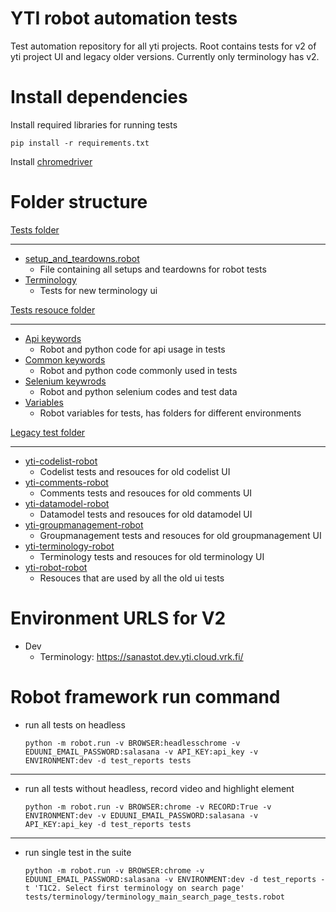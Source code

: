 YTI robot automation tests
===============================
Test automation repository for all yti projects. Root contains tests for v2 of yti project UI and legacy older versions. Currently only terminology has v2. 

Install dependencies
====================

Install required libraries for running tests
```
pip install -r requirements.txt
```

Install [chromedriver](https://chromedriver.chromium.org/downloads)

Folder structure
================
[Tests folder](tests)
____________________________
  * [setup_and_teardowns.robot](tests//setup_and_teardowns.robot)
    * File containing all setups and teardowns for robot tests
  * [Terminology](tests//Terminology)
    * Tests for new terminology ui

[Tests resouce folder](resouces)
________________________________
  * [Api keywords](resouces//api&#32;keywords)
    * Robot and python code for api usage in tests
  * [Common keywords](resouces//common&#32;keywords)
    * Robot and python code commonly used in tests
  * [Selenium keywrods](resouces//selenium&#32;keywords)
    * Robot and python selenium codes and test data
  * [Variables](resouces//variables)
    * Robot variables for tests, has folders for different environments

[Legacy test folder](legacy)  
____________________________
  * [yti-codelist-robot](legacy//yti-codelist-robot)
    * Codelist tests and resouces for old codelist UI
  * [yti-comments-robot](legacy//yti-comments-robot)
    * Comments tests and resouces for old comments UI
  * [yti-datamodel-robot](legacy//yti-datamodel-robot)
    * Datamodel tests and resouces for old datamodel UI
  * [yti-groupmanagement-robot](legacy//yti-groupmanagement-robot)
    * Groupmanagement tests and resouces for old groupmanagement UI
  * [yti-terminology-robot](legacy//yti-terminology-robot)
    * Terminology tests and resouces for old terminology UI
  * [yti-robot-robot](legacy//yti-robot-common)
    * Resouces that are used by all the old ui tests

Environment URLS for V2
================
* Dev
    * Terminology: https://sanastot.dev.yti.cloud.vrk.fi/

Robot framework run command
===========================
* run all tests on headless
    ```
    python -m robot.run -v BROWSER:headlesschrome -v EDUUNI_EMAIL_PASSWORD:salasana -v API_KEY:api_key -v ENVIRONMENT:dev -d test_reports tests
    ```
____________________________
* run all tests without headless, record video and highlight element
    ```
    python -m robot.run -v BROWSER:chrome -v RECORD:True -v ENVIRONMENT:dev -v EDUUNI_EMAIL_PASSWORD:salasana -v API_KEY:api_key -d test_reports tests
    ```
____________________________
* run single test in the suite
    ```
    python -m robot.run -v BROWSER:chrome -v EDUUNI_EMAIL_PASSWORD:salasana -v ENVIRONMENT:dev -d test_reports -t 'T1C2. Select first terminology on search page' tests/terminology/terminology_main_search_page_tests.robot
